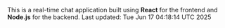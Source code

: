 This is a real-time chat application built using **React** for the frontend and **Node.js** for the backend.
Last updated: Tue Jun 17 04:18:14 UTC 2025

